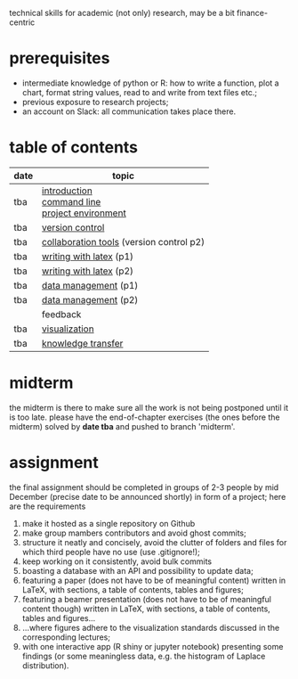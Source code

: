 technical skills for academic (not only) research, may be a bit finance-centric

# prerequisites
*   intermediate knowledge of python or R: how to write a function, plot a chart, format string values, read to and write from text files etc.;
*   previous exposure to research projects;
*   an account on Slack: all communication takes place there.

# table of contents
| date    | topic
| ----    | ----
| tba  | [introduction](./introduction.md)<br/>[command line](./command-line.md)<br/>[project environment](./project-environment.md)
| tba  | [version control](./version-control.md)
| tba   | [collaboration tools](./collaboration-tools.md) (version control p2)
| tba  | [writing with latex](./writing-with-latex.md) (p1)
| tba  | [writing with latex](./writing-with-latex.md) (p2)
| tba  | [data management](./data-management.md) (p1)
| tba   | [data management](./data-management.md) (p2)
|         | feedback
| tba   | [visualization](./visualization.md)
| tba  | [knowledge transfer](./knowledge-transfer.md)

# midterm
the midterm is there to make sure all the work is not being postponed until it is too late. please have the end-of-chapter exercises (the ones before the midterm) solved by **date tba** and pushed to branch 'midterm'.

# assignment
the final assignment should be completed in groups of 2-3 people by mid December (precise date to be announced shortly) in form of a project; here are the requirements
1. make it hosted as a single repository on Github
2. make group mambers contributors and avoid ghost commits;
2. structure it neatly and concisely, avoid the clutter of folders and files for which third people have no use (use .gitignore!);
3. keep working on it consistently, avoid bulk commits
4. boasting a database with an API and possibility to update data;
5. featuring a paper (does not have to be of meaningful content) written in LaTeX, with sections, a table of contents, tables and figures;
6. featuring a beamer presentation (does not have to be of meaningful content though) written in LaTeX, with sections, a table of contents, tables and figures...
7. ...where figures adhere to the visualization standards discussed in the corresponding lectures;
8. with one interactive app (R shiny or jupyter notebook) presenting some findings (or some meaningless data, e.g. the histogram of Laplace distribution).
